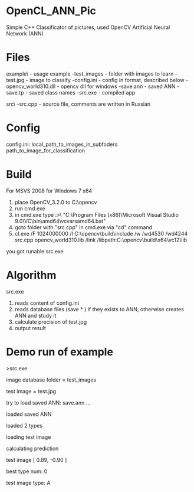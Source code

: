 # OpenCL_ANN_Pic
Simple C++ Classificator of pictures, used OpenCV Artificial Neural Network (ANN)

# Files
example\    - usage example 
-test_images - folder with images to learn
-test.jpg - image to classify
-config.ini - config in format, described below
-opencv_world310.dll - opencv dll for windows
-save.ann - saved ANN
-save.tp - saved class names
-src.exe - compiled app

src\ 
-src.cpp - source file, comments are written in Russian

# Config
config.ini:
local_path_to_images_in_subfoders
path_to_image_for_classification

# Build 
For MSVS 2008 for Windows 7 x64
1. place OpenCV_3.2.0 to C:\opencv
2. run cmd.exe
3. in cmd.exe type :>\  "C:\Program Files (x86)\Microsoft Visual Studio 9.0\VC\bin\amd64\vcvarsamd64.bat"
4. goto folder with "src.cpp" in cmd.exe via "cd" command
5. cl.exe /F 1024000000 /I C:\opencv\build\include /w /wd4530  /wd4244 src.cpp   opencv_world310.lib  /link /libpath:C:\opencv\build\x64\vc12\lib

you got runable src.exe

# Algorithm
src.exe 
1. reads content of config.ini
2. reads database files (save * ) if they exists to ANN, otherwise creates ANN and study it
3. calculate precision of test.jpg
4. output result

# Demo run of example
\>src.exe

image database folder = test_images

test image = test.jpg

try to load saved ANN: save.ann ...

loaded saved ANN

loaded 2 types

loading test image

calculating prediction

test image  [ 0.89, -0.90 ]

best type num: 0

test image type: A
